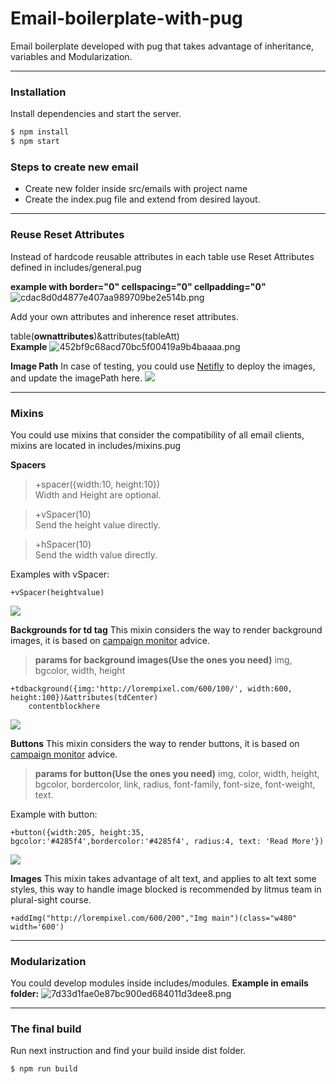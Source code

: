 # Email-boilerplate-with-pug
Email boilerplate developed with pug that takes advantage of inheritance, variables and Modularization.


----------


### Installation

Install dependencies and start the server.

```sh
$ npm install
$ npm start
```

### Steps to create new email
 
 - Create new folder inside src/emails with project name
 - Create the index.pug file and extend from desired layout.
 


----------


### Reuse Reset Attributes

 Instead of hardcode reusable attributes in each table use Reset Attributes defined in includes/general.pug
 
**example with  border="0" cellspacing="0" cellpadding="0"**
![cdac8d0d4877e407aa989709be2e514b.png](https://pictr.com/images/2017/03/27/cdac8d0d4877e407aa989709be2e514b.png)

Add your own attributes and inherence reset attributes.

table(**ownattributes**)&attributes(tableAtt)  
**Example**
![452bf9c68acd70bc5f00419a9b4baaaa.png](https://pictr.com/images/2017/03/27/452bf9c68acd70bc5f00419a9b4baaaa.png)

**Image Path**
In case of testing, you could use [Netifly](https://app.netlify.com) to deploy the images, and update the imagePath here.
![](http://i.imgur.com/rmVOewV.png)

----------
### Mixins
You could use mixins that consider the compatibility of all email clients, mixins are located in includes/mixins.pug

**Spacers**
> +spacer({width:10, height:10})  
>  Width and Height are optional.

> +vSpacer(10)  
>  Send the height value directly.

> +hSpacer(10)  
>  Send the width value directly.

Examples with vSpacer:

    +vSpacer(heightvalue)

![](http://i.imgur.com/h9GQRMt.png)  

**Backgrounds for td tag**
This mixin considers the way to render background images, it is based on [campaign monitor](https://backgrounds.cm/) advice.


> **params for background images(Use the ones you need)**
> img, bgcolor, width, height

    +tdbackground({img:'http://lorempixel.com/600/100/', width:600, height:100})&attributes(tdCenter)
	    contentblockhere 

![](http://i.imgur.com/1ha4ZAd.png)

**Buttons**
This mixin considers the way to render buttons, it is based on [campaign monitor](https://buttons.cm/) advice.

> **params for button(Use the ones you need)**
> img, color, width, height, bgcolor, bordercolor, link, radius, font-family, font-size, font-weight, text.

Example with button:

    +button({width:205, height:35, bgcolor:'#4285f4',bordercolor:'#4285f4', radius:4, text: 'Read More'})
![](http://i.imgur.com/g1N2h5t.png)

**Images**
This mixin takes advantage of alt text, and applies to alt text some styles, this way to handle image blocked is recommended by litmus team in plural-sight course.

    +addImg("http://lorempixel.com/600/200","Img main")(class="w480" width='600')

----------
### Modularization
You could develop modules inside includes/modules.
**Example in emails folder:**
![7d33d1fae0e87bc900ed684011d3dee8.png](https://pictr.com/images/2017/03/27/7d33d1fae0e87bc900ed684011d3dee8.png) 


----------

### The final build
Run next instruction and find your build inside dist folder.
 ```sh
$ npm run build
```
